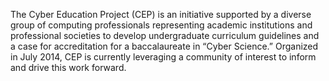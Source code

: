 The Cyber Education Project (CEP) is an initiative supported by a diverse group of computing professionals representing academic institutions and professional societies to develop undergraduate curriculum guidelines and a case for accreditation for a baccalaureate in “Cyber Science.” Organized in July 2014, CEP is currently leveraging a community of interest to inform and drive this work forward.  
